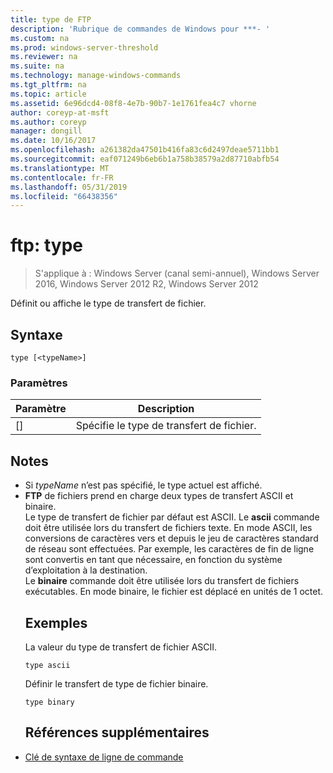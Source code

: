 ```yaml
---
title: type de FTP
description: 'Rubrique de commandes de Windows pour ***- '
ms.custom: na
ms.prod: windows-server-threshold
ms.reviewer: na
ms.suite: na
ms.technology: manage-windows-commands
ms.tgt_pltfrm: na
ms.topic: article
ms.assetid: 6e96dcd4-08f8-4e7b-90b7-1e1761fea4c7 vhorne
author: coreyp-at-msft
ms.author: coreyp
manager: dongill
ms.date: 10/16/2017
ms.openlocfilehash: a261382da47501b416fa83c6d2497deae5711bb1
ms.sourcegitcommit: eaf071249b6eb6b1a758b38579a2d87710abfb54
ms.translationtype: MT
ms.contentlocale: fr-FR
ms.lasthandoff: 05/31/2019
ms.locfileid: "66438356"
---
```

# <a name="ftp-type"></a>ftp: type

>S'applique à : Windows Server (canal semi-annuel), Windows Server 2016, Windows Server 2012 R2, Windows Server 2012

Définit ou affiche le type de transfert de fichier.   
## <a name="syntax"></a>Syntaxe  
```  
type [<typeName>]  
```  
### <a name="parameters"></a>Paramètres  

|  Paramètre   |            Description            |
|--------------|-----------------------------------|
| [<typeName>] | Spécifie le type de transfert de fichier. |

## <a name="remarks"></a>Notes  
- Si *typeName* n’est pas spécifié, le type actuel est affiché.  
- **FTP** de fichiers prend en charge deux types de transfert ASCII et binaire.  
  Le type de transfert de fichier par défaut est ASCII.  Le **ascii** commande doit être utilisée lors du transfert de fichiers texte. En mode ASCII, les conversions de caractères vers et depuis le jeu de caractères standard de réseau sont effectuées. Par exemple, les caractères de fin de ligne sont convertis en tant que nécessaire, en fonction du système d’exploitation à la destination.  
  Le **binaire** commande doit être utilisée lors du transfert de fichiers exécutables. En mode binaire, le fichier est déplacé en unités de 1 octet.  
  ## <a name="BKMK_Examples"></a>Exemples  
  La valeur du type de transfert de fichier ASCII.  
  ```  
  type ascii  
  ```  
  Définir le transfert de type de fichier binaire.  
  ```  
  type binary  
  ```  
  ## <a name="additional-references"></a>Références supplémentaires  
- [Clé de syntaxe de ligne de commande](command-line-syntax-key.md)  
